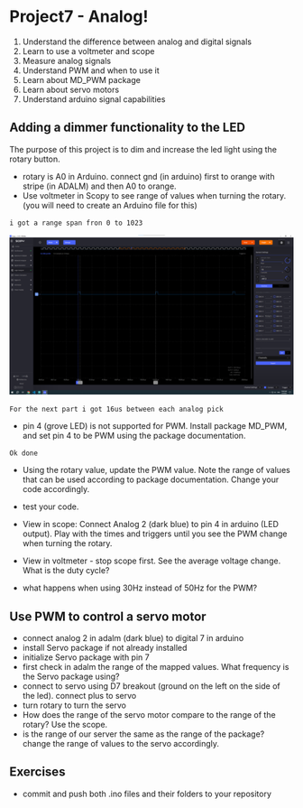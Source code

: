 # Project7 - Analog!

1. Understand the difference between analog and digital signals
1. Learn to use a voltmeter and scope
1. Measure analog signals
1. Understand PWM and when to use it
1. Learn about MD_PWM package
1. Learn about servo motors
1. Understand arduino signal capabilities

## Adding a dimmer functionality to the LED

The purpose of this project is to dim and increase the led light using the rotary button.

- rotary is A0 in Arduino. connect gnd (in arduino) first to orange with stripe (in ADALM) and then A0 to orange.
- Use voltmeter in Scopy to see range of values when turning the rotary. (you will need to create an Arduino file for this)
```
i got a range span fron 0 to 1023
```

![alt text](image.png)
```
For the next part i got 16us between each analog pick
```
- pin 4 (grove LED) is not supported for PWM. Install package MD_PWM, and set pin 4 to be PWM using the package documentation.
```
Ok done
```
- Using the rotary value, update the PWM value. Note the range of values that can be used according to package documentation. Change your code accordingly.
- test your code.
- View in scope: Connect Analog 2 (dark blue) to pin 4 in arduino (LED output). Play with the times and triggers until you see the PWM change when turning the rotary.

- View in voltmeter - stop scope first. See the average voltage change. What is the duty cycle?
- what happens when using 30Hz instead of 50Hz for the PWM?


## Use PWM to control a servo motor

- connect analog 2 in adalm (dark blue) to digital 7 in arduino
- install Servo package if not already installed
- initialize Servo package with pin 7
- first check in adalm the range of the mapped values. What frequency is the Servo package using?
- connect to servo using D7 breakout (ground on the left on the side of the led). connect plus to servo
- turn rotary to turn the servo
- How does the range of the servo motor compare to the range of the rotary? Use the scope.
- is the range of our server the same as the range of the package? change the range of values to the servo accordingly.

## Exercises

- commit and push both .ino files and their folders to your repository





